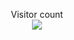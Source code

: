 <p align="center"> 
  Visitor count<br>
  <img src="https://profile-counter.glitch.me/marioalf2002/count.svg" />
</p>
